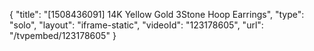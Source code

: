 {
    "title": "[1508436091] 14K Yellow Gold 3Stone Hoop Earrings",
    "type": "solo",
    "layout": "iframe-static",
    "videoId": "123178605",
    "url": "\/tvpembed\/123178605"
}